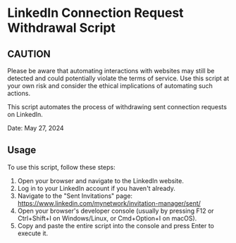 # LinkedIn Connection Request Withdrawal Script

## CAUTION

Please be aware that automating interactions with websites may still be detected and could potentially violate the terms of service. Use this script at your own risk and consider the ethical implications of automating such actions.

This script automates the process of withdrawing sent connection requests on LinkedIn.

Date: May 27, 2024

## Usage

To use this script, follow these steps:

1. Open your browser and navigate to the LinkedIn website.
2. Log in to your LinkedIn account if you haven't already.
3. Navigate to the "Sent Invitations" page: https://www.linkedin.com/mynetwork/invitation-manager/sent/
4. Open your browser's developer console (usually by pressing F12 or Ctrl+Shift+I on Windows/Linux, or Cmd+Option+I on macOS).
5. Copy and paste the entire script into the console and press Enter to execute it.
